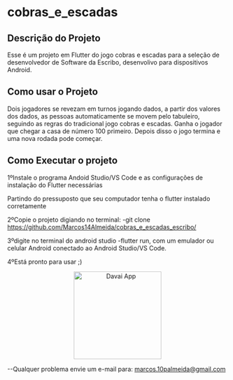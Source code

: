 # cobras_e_escadas

## Descrição do Projeto 

Esse é um projeto em Flutter do jogo cobras e escadas para a seleção de desenvolvedor de Software da Escribo, desenvolivo para dispositivos Android.

## Como usar o Projeto 

Dois jogadores se revezam em turnos jogando dados, a partir dos valores dos dados, as pessoas automaticamente se movem pelo tabuleiro, seguindo as regras do tradicional jogo cobras e escadas. Ganha o jogador que chegar a casa de número 100 primeiro. Depois disso o jogo termina e uma nova rodada pode começar.

## Como Executar o projeto

1ºInstale o programa Andoid Studio/VS Code e as configurações de instalação do Flutter necessárias

Partindo do pressuposto que seu computador tenha o flutter instalado corretamente

2ºCopie o projeto digiando no terminal: -git clone https://github.com/Marcos14Almeida/cobras_e_escadas_escribo/

3ºdigite no terminal do android studio -flutter run, com um emulador ou celular Android conectado ao Android Studio/VS Code.

4ºEstá pronto para usar ;)

<p align="center">
  <img src="https://github.com/Marcos14Almeida/cobras_e_escadas_escribo/blob/main/screenshot.jpg" width="200" title="Davai App">
  </a>
</p>

--Qualquer problema envie um e-mail para: marcos.10palmeida@gmail.com
